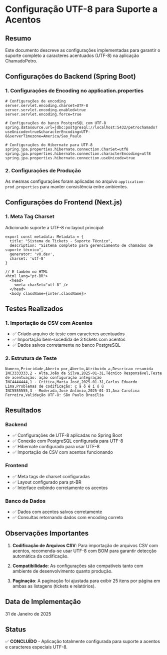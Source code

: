 # Configuração UTF-8 para Suporte a Acentos

## Resumo
Este documento descreve as configurações implementadas para garantir o suporte completo a caracteres acentuados (UTF-8) na aplicação ChamadoPetro.

## Configurações do Backend (Spring Boot)

### 1. Configurações de Encoding no application.properties
```properties
# Configurações de encoding
server.servlet.encoding.charset=UTF-8
server.servlet.encoding.enabled=true
server.servlet.encoding.force=true

# Configurações do banco PostgreSQL com UTF-8
spring.datasource.url=jdbc:postgresql://localhost:5432/petrochamado?useUnicode=true&characterEncoding=UTF-8&serverTimezone=America/Sao_Paulo

# Configurações do Hibernate para UTF-8
spring.jpa.properties.hibernate.connection.CharSet=utf8
spring.jpa.properties.hibernate.connection.characterEncoding=utf8
spring.jpa.properties.hibernate.connection.useUnicode=true
```

### 2. Configurações de Produção
As mesmas configurações foram aplicadas no arquivo `application-prod.properties` para manter consistência entre ambientes.

## Configurações do Frontend (Next.js)

### 1. Meta Tag Charset
Adicionado suporte a UTF-8 no layout principal:
```tsx
export const metadata: Metadata = {
  title: "Sistema de Tickets - Suporte Técnico",
  description: "Sistema completo para gerenciamento de chamados de suporte técnico",
  generator: 'v0.dev',
  charset: 'utf-8'
}

// E também no HTML
<html lang="pt-BR">
  <head>
    <meta charSet="utf-8" />
  </head>
  <body className={inter.className}>
```

## Testes Realizados

### 1. Importação de CSV com Acentos
- ✅ Criado arquivo de teste com caracteres acentuados
- ✅ Importação bem-sucedida de 3 tickets com acentos
- ✅ Dados salvos corretamente no banco PostgreSQL

### 2. Estrutura de Teste
```csv
Numero,Prioridade,Aberto por,Aberto,Atribuido a,Descricao resumida
INC3333333,2 - Alta,João da Silva,2025-01-31,Técnico Responsável,Teste de acentuação: ação configuração integração
INC4444444,1 - Crítica,Maria José,2025-01-31,Carlos Eduardo Lima,Problemas de codificação: ç ã õ é í ó ú
INC5555555,3 - Moderada,José António,2025-01-31,Ana Carolina Ferreira,Validação UTF-8: São Paulo Brasília
```

## Resultados

### Backend
- ✅ Configurações de UTF-8 aplicadas no Spring Boot
- ✅ Conexão com PostgreSQL configurada para UTF-8
- ✅ Hibernate configurado para usar UTF-8
- ✅ Importação de CSV com acentos funcionando

### Frontend
- ✅ Meta tags de charset configuradas
- ✅ Layout configurado para pt-BR
- ✅ Interface exibindo corretamente os acentos

### Banco de Dados
- ✅ Dados com acentos salvos corretamente
- ✅ Consultas retornando dados com encoding correto

## Observações Importantes

1. **Codificação de Arquivos CSV**: Para importação de arquivos CSV com acentos, recomenda-se usar UTF-8 com BOM para garantir detecção automática da codificação.

2. **Compatibilidade**: As configurações são compatíveis tanto com ambiente de desenvolvimento quanto produção.

3. **Paginação**: A paginação foi ajustada para exibir 25 itens por página em ambas as listagens (tickets e relatórios).

## Data de Implementação
31 de Janeiro de 2025

## Status
✅ **CONCLUÍDO** - Aplicação totalmente configurada para suporte a acentos e caracteres especiais UTF-8.